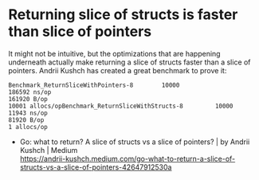 # Returning slice of structs is faster than slice of pointers

It might not be intuitive, but the optimizations that are happening underneath actually make returning a slice of structs faster than a slice of pointers. Andrii Kushch has created a great benchmark to prove it:

    Benchmark_ReturnSliceWithPointers-8        10000
    186592 ns/op
    161920 B/op
    10001 allocs/opBenchmark_ReturnSliceWithStructs-8         10000
    11943 ns/op
    81920 B/op
    1 allocs/op

* Go: what to return? A slice of structs vs a slice of pointers? \| by Andrii Kushch \| Medium  
  https://andrii-kushch.medium.com/go-what-to-return-a-slice-of-structs-vs-a-slice-of-pointers-42647912530a
